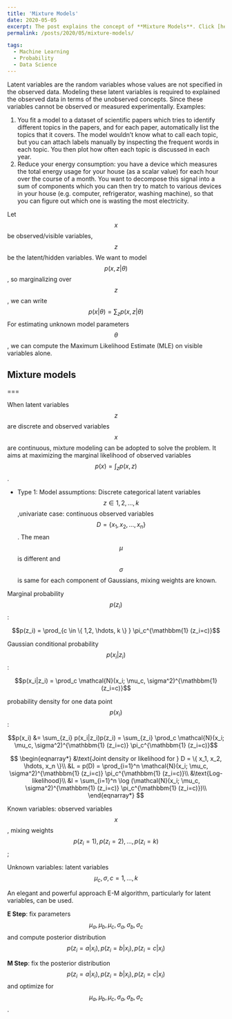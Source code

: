 ```yaml
---
title: 'Mixture Models'
date: 2020-05-05
excerpt: The post explains the concept of **Mixture Models**. Click [here](https://sayrjked.github.io/posts/2020/05/random-processes/) to read further.
permalink: /posts/2020/05/mixture-models/

tags:
  - Machine Learning
  - Probability
  - Data Science
---
```


Latent variables are the random variables whose values are not specified in the observed data.
Modeling these latent variables is required to explained the observed data in terms of the unobserved concepts. Since these variables cannot be observed or measured experimentally.
Examples:

1. You fit a model to a dataset of scientific papers which tries to identify different topics in the papers, and for each paper, automatically list the topics that it covers. The model wouldn’t know what to call each topic, but you can attach labels manually by inspecting the frequent words in each topic. You then plot how often each topic is discussed in each year.
2. Reduce your energy consumption: you have a device which measures the total energy usage for your house (as a scalar value) for each hour over the course of a month. You want to decompose this signal into a sum of components which you can then try to match to various devices in your house (e.g. computer, refrigerator, washing machine), so that you can figure out which one is wasting the most electricity.

Let $$x$$ be observed/visible variables, $$z$$ be the latent/hidden variables.
We want to model $$p(x, z|\theta)$$, so marginalizing over $$z$$, we can write $$p(x|\theta) = \sum_z p(x, z|\theta)$$
For estimating unknown model parameters $$\theta$$, we can compute the Maximum Likelihood Estimate (MLE) on visible variables alone.

## Mixture models
===

When latent variables $$z$$ are discrete and observed variables $$x$$ are continuous, mixture modeling can be adopted to solve the problem.
It aims at maximizing the marginal likelihood of observed variables $$p(x) = \int_{z} p(x,z)$$.

- Type 1: Model assumptions: Discrete categorical latent variables $$z \in {1,2, \hdots, k}$$,univariate case: continuous observed variables $$D = \{ x_1, x_2, \hdots, x_n \}$$. The mean $$\mu$$ is different and $$\sigma$$ is same for each component of Gaussians, mixing weights are known.

Marginal probability $$p(z_i)$$:

$$p(z_i) = \prod_{c \in \{ 1,2, \hdots, k \} } \pi_c^{\mathbbm{1}  (z_i=c)}$$

Gaussian conditional probability $$p(x_i |z_i )$$:

$$p(x_i|z_i) = \prod_c \mathcal{N}(x_i; \mu_c, \sigma^2)^{\mathbbm{1}  (z_i=c)}$$

probability density for one data point $$p(x_i)$$:

$$p(x_i) &=  \sum_{z_i} p(x_i|z_i)p(z_i) = \sum_{z_i} \prod_c \mathcal{N}(x_i; \mu_c, \sigma^2)^{\mathbbm{1}  (z_i=c)} \pi_c^{\mathbbm{1}  (z_i=c)}$$

$$
\begin{eqnarray*}
&\text{Joint density or likelihood for } D = \{ x_1, x_2, \hdots, x_n \}\\
&L = p(D) = \prod_{i=1}^n \mathcal{N}(x_i; \mu_c, \sigma^2)^{\mathbbm{1}  (z_i=c)} \pi_c^{\mathbbm{1}  (z_i=c)}\\
&\text{Log-likelihood}\\
&l = \sum_{i=1}^n \log (\mathcal{N}(x_i; \mu_c, \sigma^2)^{\mathbbm{1}  (z_i=c)} \pi_c^{\mathbbm{1}  (z_i=c)})\\
\end{eqnarray*}
$$


Known variables: observed variables $${x}$$, mixing weights $$p(z_i=1), p(z_i=2), \hdots, p(z_i=k)$$;

Unknown variables: latent variables $$\mu_c, \sigma, c={1,\hdots,k}$$

An elegant and powerful approach E-M algorithm, particularly for latent variables, can be used.

**E Step**: fix parameters $$\mu_{a}, \mu_{b}, \mu_{c},\sigma_{a}, \sigma_{b},\sigma_{c}$$ and compute posterior distribution $$p(z_i = a|x_i ), p(z_i = b|x_i ), p(z_i = c|x_i )$$

**M Step**: fix the posterior distribution $$p(z_i = a|x_i ), p(z_i = b|x_i ), p(z_i = c|x_i )$$ and optimize for $$\mu_{a}, \mu_{b}, \mu_{c}, \sigma_{a}, \sigma_{b},\sigma_{c}$$.

<!-- - Type 2: -->
